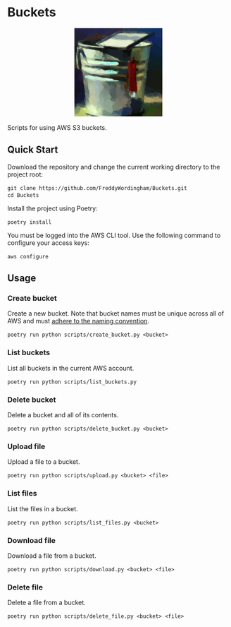 # Buckets

<p align="center">
    <img src="./resources/images/logo.svg" width="200" height="200" />
</p>

Scripts for using AWS S3 buckets.

## Quick Start

Download the repository and change the current working directory to the project root:

```shell
git clone https://github.com/FreddyWordingham/Buckets.git
cd Buckets
```

Install the project using Poetry:

```shell
poetry install
```

You must be logged into the AWS CLI tool.
Use the following command to configure your access keys:

```shell
aws configure
```

## Usage

### Create bucket

Create a new bucket.
Note that bucket names must be unique across all of AWS and must [adhere to the naming convention](https://docs.aws.amazon.com/AmazonS3/latest/userguide/bucketnamingrules.html).

```shell
poetry run python scripts/create_bucket.py <bucket>
```

### List buckets

List all buckets in the current AWS account.

```shell
poetry run python scripts/list_buckets.py
```

### Delete bucket

Delete a bucket and all of its contents.

```shell
poetry run python scripts/delete_bucket.py <bucket>
```

### Upload file

Upload a file to a bucket.

```shell
poetry run python scripts/upload.py <bucket> <file>
```

### List files

List the files in a bucket.

```shell
poetry run python scripts/list_files.py <bucket>
```

### Download file

Download a file from a bucket.

```shell
poetry run python scripts/download.py <bucket> <file>
```

### Delete file

Delete a file from a bucket.

```shell
poetry run python scripts/delete_file.py <bucket> <file>
```
